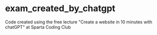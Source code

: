 # exam_created_by_chatgpt
Code created using the free lecture "Create a website in 10 minutes with chatGPT" at Sparta Coding Club
